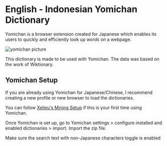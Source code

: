 # English - Indonesian Yomichan Dictionary

Yomichan is a browser extension created for Japanese which enables its users to quickly and efficiently look up words on a webpage.

![yomichan picture](https://imgur.com/a/EERtnlk)

This dictionary is made to be used with Yomichan. The data was based on the work of Wiktionary.

## Yomichan Setup

If you are already using Yomichan for Japanese/Chinese, I recommend creating a new profile or new browser to load the dictionaries.

You can follow [Xelieu's Mining Setup](https://rentry.co/mining) if this is your first time using Yomichan.

Once Yomichan is set up, go to Yomichan settings > configure installed and enabled dictionaries > import. Import the zip file.

Make sure the search text with non-Japanese characters toggle is enabled